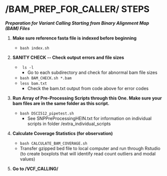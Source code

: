 # /BAM_PREP_FOR_CALLER/ STEPS

***Preparation for Variant Calling Starting from Binary Alignment Map (BAM) Files***

1.	**Make sure reference fasta file is indexed before beginning**
    - ``` bash index.sh ```

2.	**SANITY CHECK -- Check output errors and file sizes**
  	- ``` ls -l```
         - Go to each subdirectory and check for abnormal bam file sizes
  	- ``` bash BAM_CHECK.sh *.bam ```
  	- ``` less bam.txt  ```
        - Check the bam.txt output from code above for error codes

3.	**Run Array of Pre-Processing Scripts through this One. Make sure your bam files are in the same folder as this script.**
  	- ``` bash DSCI512_pipetest.sh ```
        - See SNPPreProcessingHEIN.txt for information on individual scripts in folder /extra_individual_scripts
4.	**Calculate Coverage Statistics (for observation)**
  	- ``` bash CALCULATE_BAM_COVERAGE.sh ```
  	- Transfer gzipped bed file to local computer and run through Rstudio (to create boxplots that will identify read count outliers and modal values)

5. **Go to /VCF_CALLING/**


